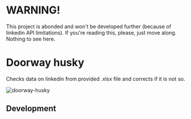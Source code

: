 # WARNING!

This project is abonded and won't be developed further (because of linkedin API limitations). If you're reading this, please, just move along. Nothing to see here.

# Doorway husky

Checks data on linkedin from provided .xlsx file and corrects if it is not so.

![doorway-husky](http://i.imgur.com/9FwWg0g.jpg)

## Development

